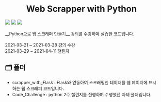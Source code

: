   <h1 align="center"> Web Scrapper with Python</h1>
<img src="https://img.shields.io/badge/Python-3766AB?style=flat-square&logo=Python&logoColor=white"/></a> <img src="https://img.shields.io/badge/HTML-E34F26?style=flat-square&logo=HTML5&logoColor=white"/></a> <img src="https://img.shields.io/badge/Flask-000000?style=flat-square&logo=Flask&logoColor=white"/></a>
<br/><br/>
__Python으로 웹 스크래퍼 만들기__ 강의를 수강하며 실습한 코드입니다.</center>
<br/><br/>
2021-03-21 ~ 2021-03-28 강의 수강<br/>
2021-03-29 ~ 2021-04-11 챌린지 

## 🗂 폴더
* scrapper_with_Flask : Flask와 연동하여 스크래핑한 데이터를 웹 페이지에 표시하는 웹 스크래퍼 코드입니다.
* Code_Challenge : python 2주 챌린지를 진행하며 수행했던 과제 폴더입니다.
